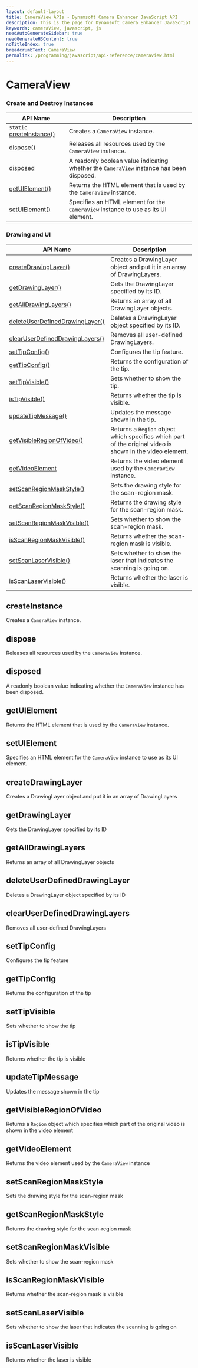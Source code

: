 ```yaml
---
layout: default-layout
title: CameraView APIs - Dynamsoft Camera Enhancer JavaScript API
description: This is the page for Dynamsoft Camera Enhancer JavaScript SDK CameraView APIs.
keywords: cameraView, javascript, js
needAutoGenerateSidebar: true
needGenerateH3Content: true
noTitleIndex: true
breadcrumbText: CameraView
permalink: /programming/javascript/api-reference/cameraview.html
---
```


# CameraView

### Create and Destroy Instances

| API Name                                     | Description                                                                              |
| -------------------------------------------- | ---------------------------------------------------------------------------------------- |
| `static` [createInstance()](#createinstance) | Creates a `CameraView` instance.                                                         |
| [dispose()](#dispose)                        | Releases all resources used by the `CameraView` instance.                                |
| [disposed](#disposed)                        | A readonly boolean value indicating whether the `CameraView` instance has been disposed. |
| [getUIElement()](#getuielement)              | Returns the HTML element that is used by the `CameraView` instance.                      |
| [setUIElement()](#setuielement)              | Specifies an HTML element for the `CameraView` instance to use as its UI element.        |

### Drawing and UI

| API Name                                                          | Description                                                                                               |
| ----------------------------------------------------------------- | --------------------------------------------------------------------------------------------------------- |
| [createDrawingLayer()](#createdrawinglayer)                       | Creates a DrawingLayer object and put it in an array of DrawingLayers.                                    |
| [getDrawingLayer()](#getdrawinglayer)                             | Gets the DrawingLayer specified by its ID.                                                                |
| [getAllDrawingLayers()](#getalldrawinglayers)                     | Returns an array of all DrawingLayer objects.                                                             |
| [deleteUserDefinedDrawingLayer()](#deleteuserdefineddrawinglayer) | Deletes a DrawingLayer object specified by its ID.                                                        |
| [clearUserDefinedDrawingLayers()](#clearuserdefineddrawinglayers) | Removes all user-defined DrawingLayers.                                                                   |
| [setTipConfig()](#settipconfig)                                   | Configures the tip feature.                                                                               |
| [getTipConfig()](#gettipconfig)                                   | Returns the configuration of the tip.                                                                     |
| [setTipVisible()](#settipvisible)                                 | Sets whether to show the tip.                                                                             |
| [isTipVisible()](#istipvisible)                                   | Returns whether the tip is visible.                                                                       |
| [updateTipMessage()](#updatetipmessage)                           | Updates the message shown in the tip.                                                                     |
| [getVisibleRegionOfVideo()](#getvisibleregionofvideo)             | Returns a `Region` object which specifies which part of the original video is shown in the video element. |
| [getVideoElement](#getvideoelement)                               | Returns the video element used by the `CameraView` instance.                                              |
| [setScanRegionMaskStyle()](#setscanregionmaskstyle)               | Sets the drawing style for the scan-region mask.                                                          |
| [getScanRegionMaskStyle()](#getscanregionmaskstyle)               | Returns the drawing style for the scan-region mask.                                                       |
| [setScanRegionMaskVisible()](#setscanregionmaskvisible)           | Sets whether to show the scan-region mask.                                                                |
| [isScanRegionMaskVisible()](#isscanregionmaskvisible)             | Returns whether the scan-region mask is visible.                                                          |
| [setScanLaserVisible()](#setscanlaservisible)                     | Sets whether to show the laser that indicates the scanning is going on.                                   |
| [isScanLaserVisible()](#isscanlaservisible)                       | Returns whether the laser is visible.                                                                     |

## createInstance

Creates a `CameraView` instance.

## dispose

Releases all resources used by the `CameraView` instance.

## disposed

A readonly boolean value indicating whether the `CameraView` instance has been disposed.

## getUIElement

Returns the HTML element that is used by the `CameraView` instance.

## setUIElement

Specifies an HTML element for the `CameraView` instance to use as its UI element.

## createDrawingLayer

Creates a DrawingLayer object and put it in an array of DrawingLayers


## getDrawingLayer

Gets the DrawingLayer specified by its ID


## getAllDrawingLayers

Returns an array of all DrawingLayer objects


## deleteUserDefinedDrawingLayer

Deletes a DrawingLayer object specified by its ID


## clearUserDefinedDrawingLayers

Removes all user-defined DrawingLayers


## setTipConfig

Configures the tip feature


## getTipConfig

Returns the configuration of the tip


## setTipVisible

Sets whether to show the tip


## isTipVisible

Returns whether the tip is visible


## updateTipMessage

Updates the message shown in the tip


## getVisibleRegionOfVideo

Returns a `Region` object which specifies which part of the original video is shown in the video element


## getVideoElement

Returns the video element used by the `CameraView` instance


## setScanRegionMaskStyle

Sets the drawing style for the scan-region mask


## getScanRegionMaskStyle

Returns the drawing style for the scan-region mask


## setScanRegionMaskVisible

Sets whether to show the scan-region mask


## isScanRegionMaskVisible

Returns whether the scan-region mask is visible


## setScanLaserVisible

Sets whether to show the laser that indicates the scanning is going on


## isScanLaserVisible

Returns whether the laser is visible

